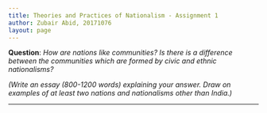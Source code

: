 ```yaml
---
title: Theories and Practices of Nationalism - Assignment 1
author: Zubair Abid, 20171076
layout: page
---
```


**Question**: 
*How are nations like communities? Is there is a difference between 
the communities which are formed by civic and ethnic nationalisms?*

*(Write an essay (800-1200 words) explaining your answer. Draw on examples of at 
least two nations and nationalisms other than India.)*

<hr>

